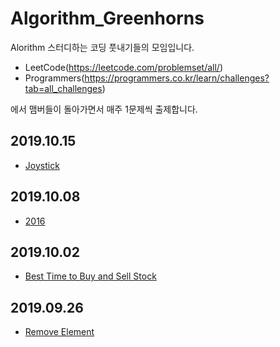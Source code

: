# Algorithm_Greenhorns
Alorithm 스터디하는 코딩 풋내기들의 모임입니다.
* LeetCode(https://leetcode.com/problemset/all/)
* Programmers(https://programmers.co.kr/learn/challenges?tab=all_challenges)

에서 맴버들이 돌아가면서 매주 1문제씩 출제합니다.

## 2019.10.15
* [Joystick](https://programmers.co.kr/learn/courses/30/lessons/42860)

## 2019.10.08
* [2016](https://programmers.co.kr/learn/courses/30/lessons/12901/)

## 2019.10.02
* [Best Time to Buy and Sell Stock](https://leetcode.com/problems/best-time-to-buy-and-sell-stock/)

## 2019.09.26
* [Remove Element](https://leetcode.com/problems/remove-element/)

